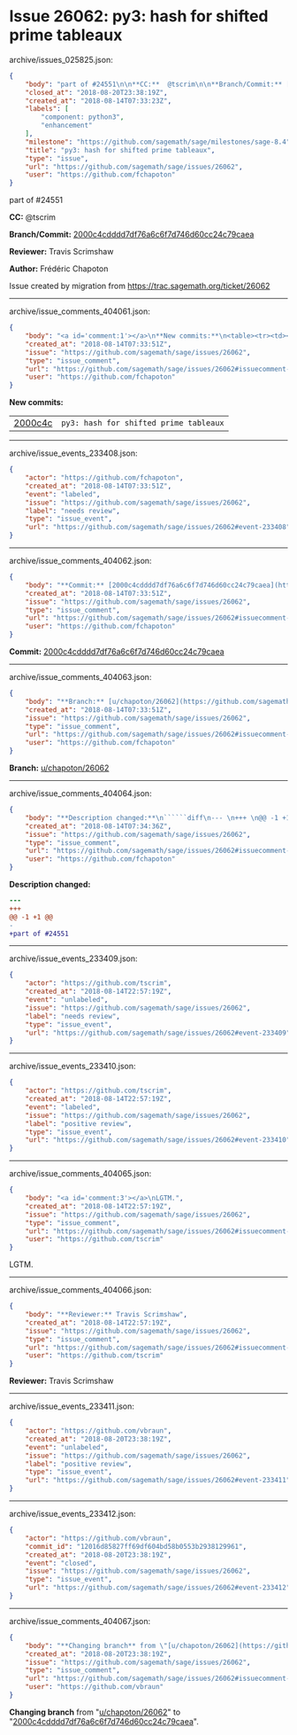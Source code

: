 # Issue 26062: py3: hash for shifted prime tableaux

archive/issues_025825.json:
```json
{
    "body": "part of #24551\n\n**CC:**  @tscrim\n\n**Branch/Commit:** [2000c4cdddd7df76a6c6f7d746d60cc24c79caea](https://github.com/sagemath/sagetrac-mirror/commit/2000c4cdddd7df76a6c6f7d746d60cc24c79caea)\n\n**Reviewer:** Travis Scrimshaw\n\n**Author:** Fr\u00e9d\u00e9ric Chapoton\n\nIssue created by migration from https://trac.sagemath.org/ticket/26062\n\n",
    "closed_at": "2018-08-20T23:38:19Z",
    "created_at": "2018-08-14T07:33:23Z",
    "labels": [
        "component: python3",
        "enhancement"
    ],
    "milestone": "https://github.com/sagemath/sage/milestones/sage-8.4",
    "title": "py3: hash for shifted prime tableaux",
    "type": "issue",
    "url": "https://github.com/sagemath/sage/issues/26062",
    "user": "https://github.com/fchapoton"
}
```
part of #24551

**CC:**  @tscrim

**Branch/Commit:** [2000c4cdddd7df76a6c6f7d746d60cc24c79caea](https://github.com/sagemath/sagetrac-mirror/commit/2000c4cdddd7df76a6c6f7d746d60cc24c79caea)

**Reviewer:** Travis Scrimshaw

**Author:** Frédéric Chapoton

Issue created by migration from https://trac.sagemath.org/ticket/26062





---

archive/issue_comments_404061.json:
```json
{
    "body": "<a id='comment:1'></a>\n**New commits:**\n<table><tr><td><a href=\"https://github.com/sagemath/sagetrac-mirror/commit/2000c4cdddd7df76a6c6f7d746d60cc24c79caea\">2000c4c</a></td><td><code>py3: hash for shifted prime tableaux</code></td></tr></table>\n",
    "created_at": "2018-08-14T07:33:51Z",
    "issue": "https://github.com/sagemath/sage/issues/26062",
    "type": "issue_comment",
    "url": "https://github.com/sagemath/sage/issues/26062#issuecomment-404061",
    "user": "https://github.com/fchapoton"
}
```

<a id='comment:1'></a>
**New commits:**
<table><tr><td><a href="https://github.com/sagemath/sagetrac-mirror/commit/2000c4cdddd7df76a6c6f7d746d60cc24c79caea">2000c4c</a></td><td><code>py3: hash for shifted prime tableaux</code></td></tr></table>




---

archive/issue_events_233408.json:
```json
{
    "actor": "https://github.com/fchapoton",
    "created_at": "2018-08-14T07:33:51Z",
    "event": "labeled",
    "issue": "https://github.com/sagemath/sage/issues/26062",
    "label": "needs review",
    "type": "issue_event",
    "url": "https://github.com/sagemath/sage/issues/26062#event-233408"
}
```



---

archive/issue_comments_404062.json:
```json
{
    "body": "**Commit:** [2000c4cdddd7df76a6c6f7d746d60cc24c79caea](https://github.com/sagemath/sagetrac-mirror/commit/2000c4cdddd7df76a6c6f7d746d60cc24c79caea)",
    "created_at": "2018-08-14T07:33:51Z",
    "issue": "https://github.com/sagemath/sage/issues/26062",
    "type": "issue_comment",
    "url": "https://github.com/sagemath/sage/issues/26062#issuecomment-404062",
    "user": "https://github.com/fchapoton"
}
```

**Commit:** [2000c4cdddd7df76a6c6f7d746d60cc24c79caea](https://github.com/sagemath/sagetrac-mirror/commit/2000c4cdddd7df76a6c6f7d746d60cc24c79caea)



---

archive/issue_comments_404063.json:
```json
{
    "body": "**Branch:** [u/chapoton/26062](https://github.com/sagemath/sagetrac-mirror/tree/u/chapoton/26062)",
    "created_at": "2018-08-14T07:33:51Z",
    "issue": "https://github.com/sagemath/sage/issues/26062",
    "type": "issue_comment",
    "url": "https://github.com/sagemath/sage/issues/26062#issuecomment-404063",
    "user": "https://github.com/fchapoton"
}
```

**Branch:** [u/chapoton/26062](https://github.com/sagemath/sagetrac-mirror/tree/u/chapoton/26062)



---

archive/issue_comments_404064.json:
```json
{
    "body": "**Description changed:**\n``````diff\n--- \n+++ \n@@ -1 +1 @@\n-\n+part of #24551\n``````\n",
    "created_at": "2018-08-14T07:34:36Z",
    "issue": "https://github.com/sagemath/sage/issues/26062",
    "type": "issue_comment",
    "url": "https://github.com/sagemath/sage/issues/26062#issuecomment-404064",
    "user": "https://github.com/fchapoton"
}
```

**Description changed:**
``````diff
--- 
+++ 
@@ -1 +1 @@
-
+part of #24551
``````




---

archive/issue_events_233409.json:
```json
{
    "actor": "https://github.com/tscrim",
    "created_at": "2018-08-14T22:57:19Z",
    "event": "unlabeled",
    "issue": "https://github.com/sagemath/sage/issues/26062",
    "label": "needs review",
    "type": "issue_event",
    "url": "https://github.com/sagemath/sage/issues/26062#event-233409"
}
```



---

archive/issue_events_233410.json:
```json
{
    "actor": "https://github.com/tscrim",
    "created_at": "2018-08-14T22:57:19Z",
    "event": "labeled",
    "issue": "https://github.com/sagemath/sage/issues/26062",
    "label": "positive review",
    "type": "issue_event",
    "url": "https://github.com/sagemath/sage/issues/26062#event-233410"
}
```



---

archive/issue_comments_404065.json:
```json
{
    "body": "<a id='comment:3'></a>\nLGTM.",
    "created_at": "2018-08-14T22:57:19Z",
    "issue": "https://github.com/sagemath/sage/issues/26062",
    "type": "issue_comment",
    "url": "https://github.com/sagemath/sage/issues/26062#issuecomment-404065",
    "user": "https://github.com/tscrim"
}
```

<a id='comment:3'></a>
LGTM.



---

archive/issue_comments_404066.json:
```json
{
    "body": "**Reviewer:** Travis Scrimshaw",
    "created_at": "2018-08-14T22:57:19Z",
    "issue": "https://github.com/sagemath/sage/issues/26062",
    "type": "issue_comment",
    "url": "https://github.com/sagemath/sage/issues/26062#issuecomment-404066",
    "user": "https://github.com/tscrim"
}
```

**Reviewer:** Travis Scrimshaw



---

archive/issue_events_233411.json:
```json
{
    "actor": "https://github.com/vbraun",
    "created_at": "2018-08-20T23:38:19Z",
    "event": "unlabeled",
    "issue": "https://github.com/sagemath/sage/issues/26062",
    "label": "positive review",
    "type": "issue_event",
    "url": "https://github.com/sagemath/sage/issues/26062#event-233411"
}
```



---

archive/issue_events_233412.json:
```json
{
    "actor": "https://github.com/vbraun",
    "commit_id": "12016d85827ff69df604bd58b0553b2938129961",
    "created_at": "2018-08-20T23:38:19Z",
    "event": "closed",
    "issue": "https://github.com/sagemath/sage/issues/26062",
    "type": "issue_event",
    "url": "https://github.com/sagemath/sage/issues/26062#event-233412"
}
```



---

archive/issue_comments_404067.json:
```json
{
    "body": "**Changing branch** from \"[u/chapoton/26062](https://github.com/sagemath/sagetrac-mirror/tree/u/chapoton/26062)\" to \"[2000c4cdddd7df76a6c6f7d746d60cc24c79caea](https://github.com/sagemath/sagetrac-mirror/commit/2000c4cdddd7df76a6c6f7d746d60cc24c79caea)\".",
    "created_at": "2018-08-20T23:38:19Z",
    "issue": "https://github.com/sagemath/sage/issues/26062",
    "type": "issue_comment",
    "url": "https://github.com/sagemath/sage/issues/26062#issuecomment-404067",
    "user": "https://github.com/vbraun"
}
```

**Changing branch** from "[u/chapoton/26062](https://github.com/sagemath/sagetrac-mirror/tree/u/chapoton/26062)" to "[2000c4cdddd7df76a6c6f7d746d60cc24c79caea](https://github.com/sagemath/sagetrac-mirror/commit/2000c4cdddd7df76a6c6f7d746d60cc24c79caea)".

